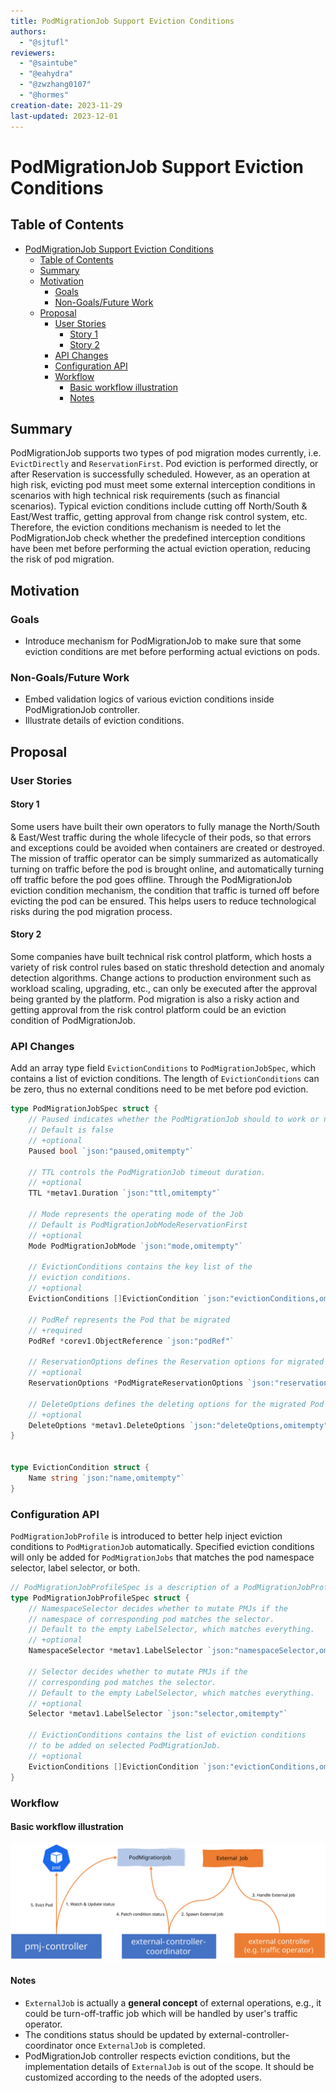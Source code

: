 ```yaml
---
title: PodMigrationJob Support Eviction Conditions
authors:
  - "@sjtufl"
reviewers:
  - "@saintube"
  - "@eahydra"
  - "@zwzhang0107"
  - "@hormes"
creation-date: 2023-11-29
last-updated: 2023-12-01
---
```


# PodMigrationJob Support Eviction Conditions

## Table of Contents

- [PodMigrationJob Support Eviction Conditions](#podmigrationjob-support-eviction-conditions)
	- [Table of Contents](#table-of-contents)
	- [Summary](#summary)
	- [Motivation](#motivation)
		- [Goals](#goals)
		- [Non-Goals/Future Work](#non-goalsfuture-work)
	- [Proposal](#proposal)
		- [User Stories](#user-stories)
			- [Story 1](#story-1)
			- [Story 2](#story-2)
		- [API Changes](#api-changes)
		- [Configuration API](#configuration-api)
		- [Workflow](#workflow)
			- [Basic workflow illustration](#basic-workflow-illustration)
			- [Notes](#notes)


## Summary

PodMigrationJob supports two types of pod migration modes currently, i.e. `EvictDirectly` and `ReservationFirst`. Pod eviction is performed directly, or after Reservation is successfully scheduled. However, as an operation at high risk, evicting pod must meet some external interception conditions in scenarios with high technical risk requirements (such as financial scenarios). Typical eviction conditions include cutting off North/South & East/West traffic, getting approval from change risk control system, etc. Therefore, the eviction conditions mechanism is needed to let the PodMigrationJob check whether the predefined interception conditions have been met before performing the actual eviction operation, reducing the risk of pod migration.

## Motivation

### Goals

- Introduce mechanism for PodMigrationJob to make sure that some eviction conditions are met before performing actual evictions on pods.

### Non-Goals/Future Work

- Embed validation logics of various eviction conditions inside PodMigrationJob controller.
- Illustrate details of eviction conditions.

## Proposal

### User Stories

#### Story 1

Some users have built their own operators to fully manage the North/South & East/West traffic during the whole lifecycle of their pods, so that errors and exceptions could be avoided when containers are created or destroyed. The mission of traffic operator can be simply summarized as automatically turning on traffic before the pod is brought online, and automatically turning off traffic before the pod goes offline. Through the PodMigrationJob eviction condition mechanism, the condition that traffic is turned off before evicting the pod can be ensured. This helps users to reduce technological risks during the pod migration process. 

#### Story 2

Some companies have built technical risk control platform, which hosts a variety of risk control rules based on static threshold detection and anomaly detection algorithms. Change actions to production environment such as workload scaling, upgrading, etc., can only be executed after the approval being granted by the platform. Pod migration is also a risky action and getting approval from the risk control platform could be an eviction condition of PodMigrationJob.

### API Changes

Add an array type field `EvictionConditions` to `PodMigrationJobSpec`, which contains a list of eviction conditions. The length of `EvictionConditions` can be zero, thus no external conditions need to be met before pod eviction.

```go
type PodMigrationJobSpec struct {
	// Paused indicates whether the PodMigrationJob should to work or not.
	// Default is false
	// +optional
	Paused bool `json:"paused,omitempty"`

	// TTL controls the PodMigrationJob timeout duration.
	// +optional
	TTL *metav1.Duration `json:"ttl,omitempty"`

	// Mode represents the operating mode of the Job
	// Default is PodMigrationJobModeReservationFirst
	// +optional
	Mode PodMigrationJobMode `json:"mode,omitempty"`

	// EvictionConditions contains the key list of the
	// eviction conditions.
	// +optional
	EvictionConditions []EvictionCondition `json:"evictionConditions,omitempty"`

	// PodRef represents the Pod that be migrated
	// +required
	PodRef *corev1.ObjectReference `json:"podRef"`

	// ReservationOptions defines the Reservation options for migrated Pod
	// +optional
	ReservationOptions *PodMigrateReservationOptions `json:"reservationOptions,omitempty"`

	// DeleteOptions defines the deleting options for the migrated Pod and preempted Pods
	// +optional
	DeleteOptions *metav1.DeleteOptions `json:"deleteOptions,omitempty"`
}


type EvictionCondition struct {
	Name string `json:"name,omitempty"`
}
```

### Configuration API

`PodMigrationJobProfile` is introduced to better help inject eviction conditions to `PodMigrationJob` automatically. Specified eviction conditions will only be added for `PodMigrationJobs` that matches the pod namespace selector, label selector, or both.

```go
// PodMigrationJobProfileSpec is a description of a PodMigrationJobProfile.
type PodMigrationJobProfileSpec struct {
	// NamespaceSelector decides whether to mutate PMJs if the
	// namespace of corresponding pod matches the selector.
	// Default to the empty LabelSelector, which matches everything.
	// +optional
	NamespaceSelector *metav1.LabelSelector `json:"namespaceSelector,omitempty"`

	// Selector decides whether to mutate PMJs if the
	// corresponding pod matches the selector.
	// Default to the empty LabelSelector, which matches everything.
	// +optional
	Selector *metav1.LabelSelector `json:"selector,omitempty"`

	// EvictionConditions contains the list of eviction conditions
	// to be added on selected PodMigrationJob.
	// +optional
	EvictionConditions []EvictionCondition `json:"evictionConditions,omitempty"`
}
```

### Workflow

#### Basic workflow illustration

![image](/docs/images/pmj-eviction-conditions.svg)

#### Notes

- `ExternalJob` is actually a **general concept** of external operations, e.g., it could be turn-off-traffic job which will be handled by user's traffic operator.
- The conditions status should be updated by external-controller-coordinator once `ExternalJob` is completed.
- PodMigrationJob controller respects eviction conditions, but the implementation details of `ExternalJob` is out of the scope. It should be customized according to the needs of the adopted users. 
